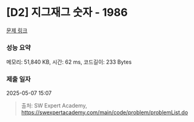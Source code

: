 # [D2] 지그재그 숫자 - 1986 

[문제 링크](https://swexpertacademy.com/main/code/problem/problemDetail.do?contestProbId=AV5PxmBqAe8DFAUq) 

### 성능 요약

메모리: 51,840 KB, 시간: 62 ms, 코드길이: 233 Bytes

### 제출 일자

2025-05-07 15:07



> 출처: SW Expert Academy, https://swexpertacademy.com/main/code/problem/problemList.do